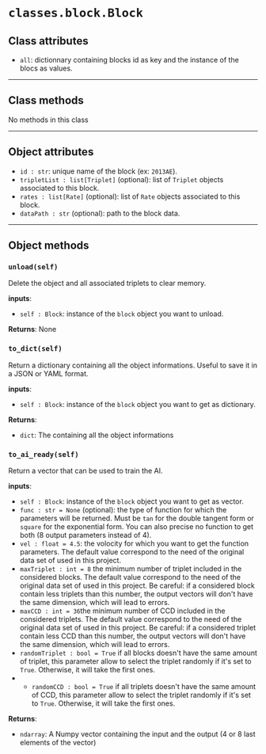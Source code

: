 # `classes.block.Block`

## Class attributes

- `all`: dictionnary containing blocks id as key and the instance of the blocs as values.

---

## Class methods

No methods in this class

---

## Object attributes

- `id : str`: unique name of the block (ex: `2013AE`).
- `tripletList : list[Triplet]` (optional): list of `Triplet` objects associated to this block.
- `rates : list[Rate]` (optional): list of `Rate` objects associated to this block.
- `dataPath : str` (optional): path to the block data.

---

## Object methods

### `unload(self)`

Delete the object and all associated triplets to clear memory.

**inputs**:
- `self : Block`: instance of the `block` object you want to unload.

**Returns**: None

### `to_dict(self)`

Return a dictionary containing all the object informations. Useful to save it in a JSON or YAML format.

**inputs**:
- `self : Block`: instance of the `block` object you want to get as dictionary.

**Returns**:
- `dict`: The containing all the object informations

### `to_ai_ready(self)`

Return a vector that can be used to train the AI.

**inputs**:
- `self : Block`: instance of the `block` object you want to get as vector.
- `func : str = None` (optional): the type of function for which the parameters will be returned. Must be `tan` for the double tangent form or `square` for the exponential form. You can also precise no function to get both (8 output parameters instead of 4).
- `vel : float = 4.5`: the volocity for which you want to get the function parameters. The default value correspond to the need of the original data set of used in this project.
- `maxTriplet : int = 8` the minimum number of triplet included in the considered blocks. The default value correspond to the need of the original data set of used in this project. Be careful: if a considered block contain less triplets than this number, the output vectors will don't have the same dimension, which will lead to errors.
- `maxCCD : int = 36`the minimum number of CCD included in the considered triplets. The default value correspond to the need of the original data set of used in this project. Be careful: if a considered triplet contain less CCD than this number, the output vectors will don't have the same dimension, which will lead to errors.
- `randomTriplet : bool = True` if all blocks doesn't have the same amount of triplet, this parameter allow to select the triplet randomly if it's set to `True`. Otherwise, it will take the first ones.
- - `randomCCD : bool = True` if all triplets doesn't have the same amount of CCD, this parameter allow to select the triplet randomly if it's set to `True`. Otherwise, it will take the first ones.

**Returns**:
- `ndarray`: A Numpy vector containing the input and the output (4 or 8 last elements of the vector)